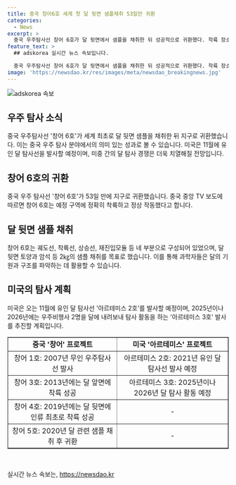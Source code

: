 ```yaml
---
title: 중국 창어6호 세계 첫 달 뒷면 샘플채취 53일만 귀환
categories:
  - News
excerpt: >
  중국 우주탐사선 창어 6호가 달 뒷면에서 샘플을 채취한 뒤 성공적으로 귀환했다. 착륙 장소에 정확하게 착륙한 것으로 확인되었고, 이는 미국과의 우주 진출 경쟁에서 중요한 성과로 평가된다. 이번 성과로 중국은 2010년대 이후 달 탐사 분야에서 앞서 나가고 있으며, 창어 프로젝트를 통해 2030년까지 유인 우주선을 달에 보내는 것을 목표로 하고 있다. 미국도 오는 11월에 유인 달 탐사선을 발사할 예정이며, 미중 간의 달 탐사 경쟁이 본격화될 전망이다.
feature_text: >
  ## adskorea 실시간 뉴스 속보입니다.

  중국 우주탐사선 창어 6호가 달 뒷면에서 샘플을 채취한 뒤 성공적으로 귀환했다. 착륙 장소에 정확하게 착륙한 것으로 확인되었고, 이는 미국과의 우주 진출 경쟁에서 중요한 성과로 평가된다. 이번 성과로 중국은 2010년대 이후 달 탐사 분야에서 앞서 나가고 있으며, 창어 프로젝트를 통해 2030년까지 유인 우주선을 달에 보내는 것을 목표로 하고 있다. 미국도 오는 11월에 유인 달 탐사선을 발사할 예정이며, 미중 간의 달 탐사 경쟁이 본격화될 전망이다.
image: 'https://newsdao.kr/res/images/meta/newsdao_breakingnews.jpg'
---
```


<p><img src="https://newsdao.kr/res/images/meta/newsdao_breakingnews.jpg" alt="adskorea 속보" /></p>

<h2 data-ke-size="size26">우주 탐사 소식</h2>

<p data-ke-size="size16">중국 우주탐사선 '창어 6호'가 세계 최초로 달 뒷면 샘플을 채취한 뒤 지구로 귀환했습니다. 이는 중국 우주 탐사 분야에서의 의미 있는 성과로 볼 수 있습니다. 미국은 11월에 유인 달 탐사선을 발사할 예정이며, 미중 간의 달 탐사 경쟁은 더욱 치열해질 전망입니다.</p>

<h2 data-ke-size="size24">창어 6호의 귀환</h2>

<p data-ke-size="size16">중국 우주 탐사선 '창어 6호'가 53일 만에 지구로 귀환했습니다. 중국 중앙 TV 보도에 따르면 창어 6호는 예정 구역에 정확히 착륙하고 정상 작동했다고 합니다.</p>

<h2 data-ke-size="size24">달 뒷면 샘플 채취</h2>

<p data-ke-size="size16">창어 6호는 궤도선, 착륙선, 상승선, 재진입모듈 등 네 부분으로 구성되어 있었으며, 달 뒷면 토양과 암석 등 2㎏의 샘플 채취를 목표로 했습니다. 이를 통해 과학자들은 달의 기원과 구조를 파악하는 데 활용할 수 있습니다. </p>

<h2 data-ke-size="size24">미국의 탐사 계획</h2>

<p data-ke-size="size16">미국은 오는 11월에 유인 달 탐사선 '아르테미스 2호'를 발사할 예정이며, 2025년이나 2026년에는 우주비행사 2명을 달에 내려보내 탐사 활동을 하는 '아르테미스 3호' 발사를 추진할 계획입니다.</p>

<table style="width: 100%;" border="1">
<tbody>
<tr>
<td style="text-align: center; height: 17px;"><b>중국 '창어' 프로젝트</b></td>
<td style="text-align: center; height: 17px;"><b>미국 '아르테미스' 프로젝트</b></td>
</tr>
<tr>
<td style="text-align: center;">창어 1호: 2007년 무인 우주탐사선 발사</td>
<td style="text-align: center;">아르테미스 2호: 2021년 유인 달 탐사선 발사 예정</td>
</tr>
<tr>
<td style="text-align: center;">창어 3호: 2013년에는 달 앞면에 착륙 성공</td>
<td style="text-align: center;">아르테미스 3호: 2025년이나 2026년 달 탐사 활동 예정</td>
</tr>
<tr>
<td style="text-align: center;">창어 4호: 2019년에는 달 뒷면에 인류 최초로 착륙 성공</td>
<td style="text-align: center;">-</td>
</tr>
<tr>
<td style="text-align: center;">창어 5호: 2020년 달 관련 샘플 채취 후 귀환</td>
<td style="text-align: center;">-</td>
</tr>
</tbody>
</table>

<p data-ke-size="size16">&nbsp;</p>
실시간 뉴스 속보는, <a href="https://newsdao.kr" rel="dofollow">https://newsdao.kr</a>


